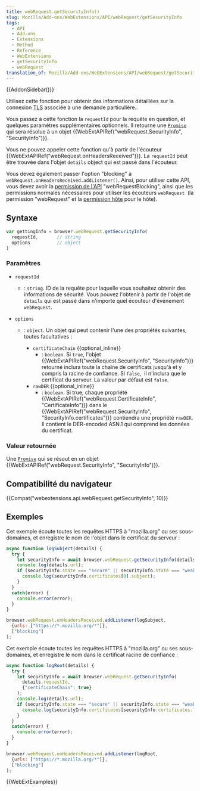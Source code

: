 ```yaml
---
title: webRequest.getSecurityInfo()
slug: Mozilla/Add-ons/WebExtensions/API/webRequest/getSecurityInfo
tags:
  - API
  - Add-ons
  - Extensions
  - Method
  - Reference
  - WebExtensions
  - getSecurityInfo
  - webRequest
translation_of: Mozilla/Add-ons/WebExtensions/API/webRequest/getSecurityInfo
---
```

{{AddonSidebar()}}

Utilisez cette fonction pour obtenir des informations détaillées sur la connexion [TLS](/fr/docs/Glossaire/TLS) associée à une demande particulière..

Vous passez à cette fonction la `requestId` pour la requête en question, et quelques paramètres supplémentaires optionnels. Il retourne une [`Promise`](/fr/docs/Web/JavaScript/Reference/Objets_globaux/Promise) qui sera résolue à un objet {{WebExtAPIRef("webRequest.SecurityInfo", "SecurityInfo")}}.

Vous ne pouvez appeler cette fonction qu'à partir de l'écouteur  {{WebExtAPIRef("webRequest.onHeadersReceived")}}. La `requestId` peut être trouvée dans l'objet `details` object qui est passé dans l'écouteur.

Vous devez également passer l'option "blocking" à  `webRequest.onHeadersReceived.addListener()`. Ainsi, pour utiliser cette API, vous devez avoir la [permission de l'API](/fr/Add-ons/WebExtensions/manifest.json/permissions#API_permissions) "webRequestBlocking", ainsi que les permissions normales nécessaires pour utiliser les écouteurs `webRequest`  (la permission "webRequest" et la [permission hôte](/fr/Add-ons/WebExtensions/manifest.json/permissions#Host_permissions) pour le hôte).

## Syntaxe

```js
var gettingInfo = browser.webRequest.getSecurityInfo(
  requestId,       // string
  options          // object
)
```

### Paramètres

- `requestId`
  - : `string`. ID de la requête pour laquelle vous souhaitez obtenir des informations de sécurité. Vous pouvez l'obtenir à partir de l'objet de `details` qui est passé dans n'importe quel écouteur d'événement `webRequest`.
- `options`

  - : `object`. Un objet qui peut contenir l'une des propriétés suivantes, toutes facultatives :

    - `certificateChain` {{optional_inline}}
      - : `boolean`. Si `true`, l'objet {{WebExtAPIRef("webRequest.SecurityInfo", "SecurityInfo")}} retourné inclura toute la chaîne de certificats jusqu'à et y compris la racine de confiance. Si `false`, 
        il n'inclura que le certificat du serveur. La valeur par défaut est `false`.
    - `rawDER` {{optional_inline}}
      - : `boolean`. Si true, chaque propriété {{WebExtAPIRef("webRequest.CertificateInfo", "CertificateInfo")}} dans le {{WebExtAPIRef("webRequest.SecurityInfo", "SecurityInfo.certificates")}} contiendra une propriété `rawDER`. Il contient le DER-encoded ASN.1 qui comprend les données du certificat.

### Valeur retournée

Une [`Promise`](/fr/docs/Web/JavaScript/Reference/Objets_globaux/Promise) qui se résout en un objet {{WebExtAPIRef("webRequest.SecurityInfo", "SecurityInfo")}}.

## Compatibilité du navigateur

{{Compat("webextensions.api.webRequest.getSecurityInfo", 10)}}

## Exemples

Cet exemple écoute toutes les requêtes HTTPS à "mozilla.org" ou ses sous-domaines, et enregistre le nom de l'objet dans le certificat du serveur :

```js
async function logSubject(details) {
  try {
    let securityInfo = await browser.webRequest.getSecurityInfo(details.requestId, {});
    console.log(details.url);
    if (securityInfo.state === "secure" || securityInfo.state === "weak") {
      console.log(securityInfo.certificates[0].subject);
    }
  }
  catch(error) {
    console.error(error);
  }
}

browser.webRequest.onHeadersReceived.addListener(logSubject,
  {urls: ["https://*.mozilla.org/*"]},
  ["blocking"]
);
```

Cet exemple écoute toutes les requêtes HTTPS à "mozilla.org" ou ses sous-domaines, et enregistre le nom dans le certificat racine de confiance :

```js
async function logRoot(details) {
  try {
    let securityInfo = await browser.webRequest.getSecurityInfo(
      details.requestId,
      {"certificateChain": true}
    );
    console.log(details.url);
    if (securityInfo.state === "secure" || securityInfo.state === "weak") {
      console.log(securityInfo.certificates[securityInfo.certificates.length - 1].issuer);
    }
  }
  catch(error) {
    console.error(error);
  }
}

browser.webRequest.onHeadersReceived.addListener(logRoot,
  {urls: ["https://*.mozilla.org/*"]},
  ["blocking"]
);
```

{{WebExtExamples}}
